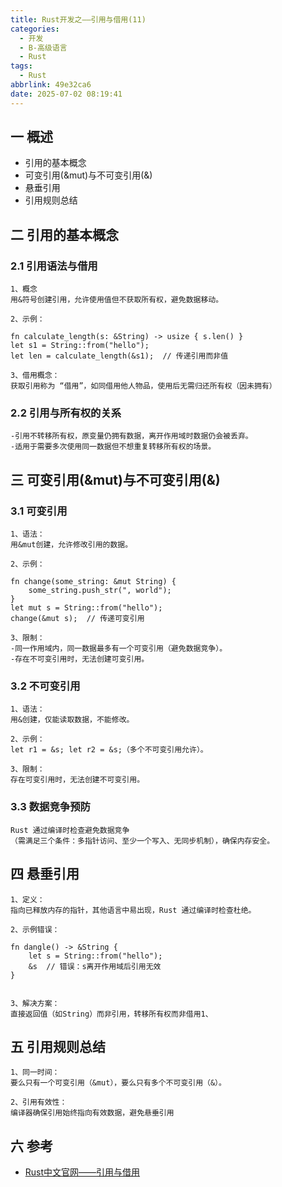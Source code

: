 ```yaml
---
title: Rust开发之——引用与借用(11)
categories:
  - 开发
  - B-高级语言
  - Rust
tags:
  - Rust
abbrlink: 49e32ca6
date: 2025-07-02 08:19:41
---
```

## 一 概述

* 引用的基本概念
* 可变引用(&mut)与不可变引用(&)
* 悬垂引用
* 引用规则总结

<!--more-->

## 二 引用的基本概念

### 2.1 引用语法与借用

```
1、概念
用&符号创建引用，允许使用值但不获取所有权，避免数据移动。

2、示例：

fn calculate_length(s: &String) -> usize { s.len() }
let s1 = String::from("hello");
let len = calculate_length(&s1);  // 传递引用而非值

3、借用概念：
获取引用称为 “借用”，如同借用他人物品，使用后无需归还所有权（因未拥有）
```

### 2.2 引用与所有权的关系

```
-引用不转移所有权，原变量仍拥有数据，离开作用域时数据仍会被丢弃。
-适用于需要多次使用同一数据但不想重复转移所有权的场景。
```

## 三 可变引用(&mut)与不可变引用(&)

### 3.1  可变引用

```
1、语法：
用&mut创建，允许修改引用的数据。

2、示例：

fn change(some_string: &mut String) {
    some_string.push_str(", world");
}
let mut s = String::from("hello");
change(&mut s);  // 传递可变引用

3、限制：
-同一作用域内，同一数据最多有一个可变引用（避免数据竞争）。
-存在不可变引用时，无法创建可变引用。
```

### 3.2 不可变引用

```
1、语法：
用&创建，仅能读取数据，不能修改。

2、示例：
let r1 = &s; let r2 = &s;（多个不可变引用允许）。

3、限制：
存在可变引用时，无法创建不可变引用。
```

### 3.3 数据竞争预防

```
Rust 通过编译时检查避免数据竞争
（需满足三个条件：多指针访问、至少一个写入、无同步机制），确保内存安全。
```

## 四 悬垂引用

```
1、定义：
指向已释放内存的指针，其他语言中易出现，Rust 通过编译时检查杜绝。

2、示例错误：

fn dangle() -> &String {
    let s = String::from("hello");
    &s  // 错误：s离开作用域后引用无效
}


3、解决方案：
直接返回值（如String）而非引用，转移所有权而非借用1、
```

## 五 引用规则总结

```
1、同一时间：
要么只有一个可变引用（&mut），要么只有多个不可变引用（&）。

2、引用有效性：
编译器确保引用始终指向有效数据，避免悬垂引用
```


## 六 参考

* [Rust中文官网——引用与借用](https://rust.bootcss.com/ch04-02-references-and-borrowing.html)
